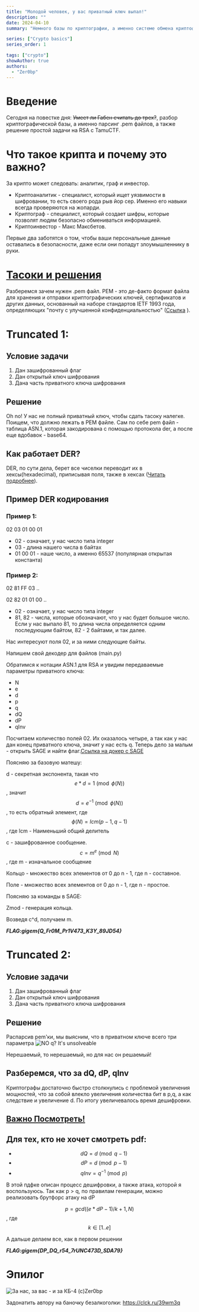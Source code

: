 ```yaml
---
title: "Молодой человек, у вас приватный ключ выпал!"
description: ""
date: 2024-04-10
summary: "Немного базы по криптографии, а именно системе обмена криптофайлами"

series: ["Crypto basics"]
series_order: 1

tags: ["crypto"]
showAuthor: true
authors:
  - "Zer0bp"
---
```

<script
  src="https://cdn.mathjax.org/mathjax/latest/MathJax.js?config=TeX-AMS-MML_HTMLorMML"
  type="text/javascript">
</script>

Введение
=

Сегодня на повестке дня: ~~Умеет ли Габен считать до трех?~~, разбор криптографической базы, а именно парсинг .pem файлов, а также решение простой задачи на RSA с TamuCTF.

Что такое крипта и почему это важно?
=

За крипто может следовать: аналитик, граф и инвестор.
- Криптоаналитик - специалист, который ищет уязвимости в шифровании, то есть своего рода рыв йор сер. Именно его навыки всегда проверяются на жопарди.
- Криптограф - специалист, который создает шифры, которые позволят людям безопасно обмениваться информацией.
- Криптоинвестор - Макс Максбетов.

Первые два заботятся о том, чтобы ваши персональные данные оставались в безопасности, даже если они попадут злоумышленнику в руки.



[Тасоки и решения](https://disk.yandex.ru/d/ctH0KnQoO71rTg)
=

Разберемся зачем нужен .pem файл. PEM - это де-факто формат файла для хранения и отправки криптографических ключей, сертификатов и других данных, основанный на наборе стандартов IETF 1993 года, определяющих "почту с улучшенной конфиденциальностью" ([Ссылка](https://en.wikipedia.org/wiki/Privacy-Enhanced_Mail) ).


Truncated 1:
=
Условие задачи
-
1. Дан зашифрованный флаг
2. Дан открытый ключ шифрования
3. Дана часть приватного ключа шифрования
 
Решение
-
Oh no! У нас не полный приватный ключ, чтобы сдать тасоку налегке. Поищем, что должно лежать в PEM файле. Сам по себе pem файл - таблица ASN.1, которая закодирована с помощью протокола der, а после еще вдобавок - base64.



Как работает DER?
-
DER, по сути дела, берет все чиселки переводит их в хексы(hexadecimal), приписывая поля, также в хексах ([Читать подробнее](https://habr.com/ru/articles/660045/)).


Пример DER кодирования
-
### Пример 1:
02 03 01 00 01
- 02 - означает, у нас число типа integer
- 03 - длина нашего числа в байтах
- 01 00 01 - наше число, а именно 65537 (популярная открытая константа)

### Пример 2:
02 81 FF 03 ..

02 82 01 01 00 ..
- 02 - означает, у нас число типа integer
- 81, 82 - числа, которые обозначают, что у нас будет большое число. Если у нас выпало 81, то длина числа определяется одним последующим байтом, 82 - 2 байтами, и так далее.

Нас интересуют поля 02, и за ними следующие байты. 

Напишем свой декодер для файлов (main.py)

Обратимся к нотации ASN.1 для RSA и увидим передаваемые параметры приватного ключа: 
+ N
+ e
+ d
+ p
+ q
+ dQ
+ dP
+ qInv

Посчитаем количество полей 02. Их оказалось четыре, а так как у нас дан конец приватного ключа, значит у нас есть q. Теперь дело за малым - открыть SAGE и найти флаг.[Ссылка на докер с SAGE](https://github.com/cryptohack/cryptohack-docker)

Поясняю за базовую матешу:

d - секретная экспонента, такая что $$ e * d = 1 \pmod{\phi(N)}$$, значит $$d = e ^{-1} \pmod{\phi(N)}$$, то есть обратный элемент, где  $$\phi(N) = lcm(p - 1, q - 1)$$, где lcm - Наименьший общий делитель

c - зашифрованное сообщение. $$c = m^e \pmod{N}$$, где m - изначальное сообщение

Кольцо - множество всех элементов от 0 до n - 1, где n - составное.

Поле - множество всех элементов от 0 до n - 1, где n - простое.

Поясняю за команды в SAGE:

Zmod - генерация кольца.

Возведя c^d, получаем m.

***FLAG:gigem{Q_Fr0M_Pr1V473_K3Y_89JD54}***


Truncated 2:
=
Условие задачи
-
1. Дан зашифрованный флаг
2. Дан открытый ключ шифрования
3. Дана часть приватного ключа шифрования
 
Решение
-

Распарсив pem'ки, мы выясним, что в приватном ключе всего три параметра
![](img/NO%20q.jpg "NO q? It's unsolveable")

Нерешаемый, то нерешаемый, но для нас он решаемый! 


Разберемся, что за dQ, dP, qInv
-
Криптографы достаточно быстро столкнулись с проблемой увеличения мощностей, что за собой влекло увеличения количества бит в p,q, а как следствие и увеличение d. По итогу увеличевалось время дешифровки.

[Важно Посмотреть!](https://eprint.iacr.org/2020/1506.pdf)
-

Для тех, кто не хочет смотреть pdf:
-
+ $$dQ = d \pmod{q - 1}$$
+ $$dP = d \pmod{p - 1}$$
+ $$qInv = q ^ {-1}\pmod{p}$$

В этой пдфке описан процесс дешифровки, а также атака, которой я воспользуюсь.
Так как p > q, по правилам генерации, можно реализовать брутфорс атаку на dP

$$ p = gcd((e * dP - 1) / k + 1 , N)$$ , где $$k \in [1..e]$$  

А дальше делаем все, как в первом решении

***FLAG:gigem{DP_DQ_r54_7rUNC473D_SDA79}***

Эпилог
=

![](img/buh.jpg "За нас, за вас - и за КБ-4 (с)Zer0bp")

Задонатить автору на баночку безалкоголки: https://clck.ru/39wm3q